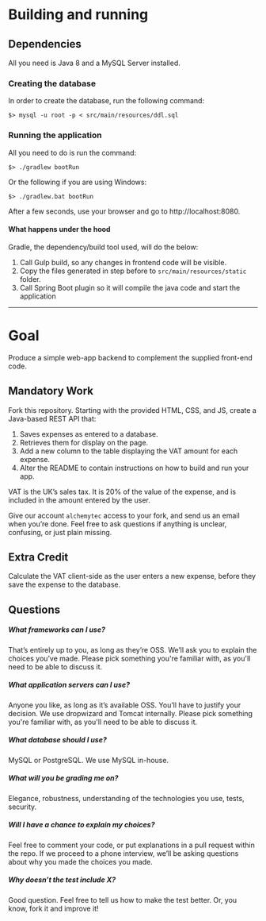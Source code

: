 Building and running
====

## Dependencies
All you need is Java 8 and a MySQL Server installed.

### Creating the database
In order to create the database, run the following command:

    $> mysql -u root -p < src/main/resources/ddl.sql

### Running the application
All you need to do is run the command:

    $> ./gradlew bootRun
    
Or the following if you are using Windows:
    
    $> ./gradlew.bat bootRun
    
After a few seconds, use your browser and go to http://localhost:8080.
    
#### What happens under the hood
Gradle, the dependency/build tool used, will do the below:

1. Call Gulp build, so any changes in frontend code will be visible.
2. Copy the files generated in step before to `src/main/resources/static` folder.
3. Call Spring Boot plugin so it will compile the java code and start the application


---

Goal
====
Produce a simple web-app backend to complement the supplied front-end code.

Mandatory Work
--------------
Fork this repository. Starting with the provided HTML, CSS, and JS, create a Java-based REST API that:

1. Saves expenses as entered to a database.
2. Retrieves them for display on the page. 
3. Add a new column to the table displaying the VAT amount for each expense.
4. Alter the README to contain instructions on how to build and run your app.

VAT is the UK’s sales tax. It is 20% of the value of the expense, and is included in the amount entered by the user.

Give our account `alchemytec` access to your fork, and send us an email when you’re done. Feel free to ask questions if anything is unclear, confusing, or just plain missing.

Extra Credit
------------
Calculate the VAT client-side as the user enters a new expense, before they save the expense to the database.

Questions
---------
##### What frameworks can I use?
That’s entirely up to you, as long as they’re OSS. We’ll ask you to explain the choices you’ve made. Please pick something you're familiar with, as you'll need to be able to discuss it.

##### What application servers can I use?
Anyone you like, as long as it’s available OSS. You’ll have to justify your decision. We use dropwizard and Tomcat internally. Please pick something you're familiar with, as you'll need to be able to discuss it.

##### What database should I use?
MySQL or PostgreSQL. We use MySQL in-house.

##### What will you be grading me on?
Elegance, robustness, understanding of the technologies you use, tests, security. 

##### Will I have a chance to explain my choices?
Feel free to comment your code, or put explanations in a pull request within the repo. If we proceed to a phone interview, we’ll be asking questions about why you made the choices you made. 

##### Why doesn’t the test include X?
Good question. Feel free to tell us how to make the test better. Or, you know, fork it and improve it!
